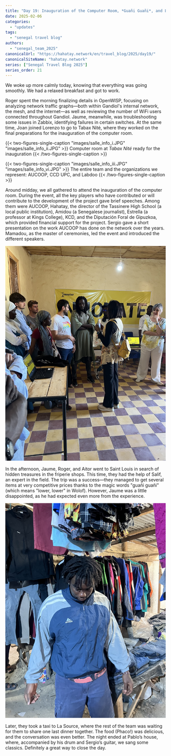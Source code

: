 ```yaml
---
title: "Day 19: Inauguration of the Computer Room, *Guañi Guañi*, and Last Dinner at La Source"  
date: 2025-02-06
categories:  
  - "updates"  
tags:  
  - "senegal travel blog"  
authors:  
  - "senegal_team_2025"  
canonicalUrl: "https://hahatay.network/en/travel_blog/2025/day19/"
canonicalSiteName: "hahatay.network"
series: ["Senegal Travel Blog 2025"]
series_order: 21
---
```


We woke up more calmly today, knowing that everything was going smoothly. We had a relaxed breakfast and got to work.

Roger spent the morning finalizing details in OpenWISP, focusing on analyzing network traffic graphs—both within Gandiol's internal network, the mesh, and the internet—as well as reviewing the number of WiFi users connected throughout Gandiol. Jaume, meanwhile, was troubleshooting some issues in Zabbix, identifying failures in certain switches. At the same time, Joan joined Lorenzo to go to Tabax Nité, where they worked on the final preparations for the inauguration of the computer room.

{{< two-figures-single-caption "images/salle_info_i.JPG" "images/salle_info_ii.JPG" >}}
Computer room at *Tabax Nité* ready for the inauguration
{{< /two-figures-single-caption >}}

{{< two-figures-single-caption "images/salle_info_iii.JPG" "images/salle_info_vi.JPG" >}}
The entire team and the organizations we represent: AUCOOP, CCD UPC, and Labdoo
{{< /two-figures-single-caption >}}

Around midday, we all gathered to attend the inauguration of the computer room. During the event, all the key players who have contributed or will contribute to the development of the project gave brief speeches. Among them were AUCOOP, Hahatay, the director of the Tassinere High School (a local public institution), Amidou (a Senegalese journalist), Estrella (a professor at Kings College), KCD, and the Diputación Foral de Gipuzkoa, which provided financial support for the project. Sergio gave a short presentation on the work AUCOOP has done on the network over the years. Mamadou, as the master of ceremonies, led the event and introduced the different speakers.

![Sergio explaining the project](images/salle_info_iv.JPG "Sergio briefly explaining the project")

In the afternoon, Jaume, Roger, and Aitor went to Saint Louis in search of hidden treasures in the friperie shops. This time, they had the help of Salif, an expert in the field. The trip was a success—they managed to get several items at very competitive prices thanks to the magic words "guañi guañi" (which means "lower, lower" in Wolof). However, Jaume was a little disappointed, as he had expected even more from the experience.

![Salif showing off the finds at the fukijai](images/salif_fukijai.JPG "Salif showing off the finds at the fukijai")

Later, they took a taxi to La Source, where the rest of the team was waiting for them to share one last dinner together. The food (Phaco!) was delicious, and the conversation was even better. The night ended at Pablo’s house, where, accompanied by his drum and Sergio’s guitar, we sang some classics. Definitely a great way to close the day.


